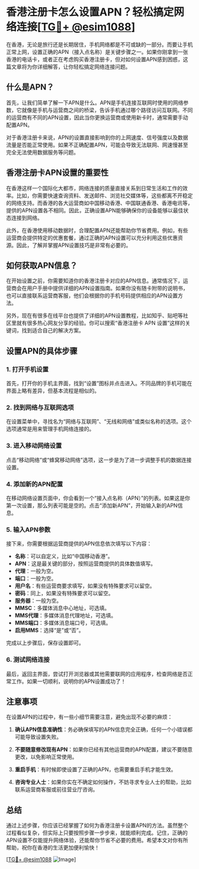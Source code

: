 # 香港注册卡怎么设置APN？轻松搞定网络连接[[TG💪+ @esim1088](https://t.me/s/esim1088)]

在香港，无论是旅行还是长期居住，手机网络都是不可或缺的一部分。而要让手机正常上网，设置正确的APN（接入点名称）是关键步骤之一。如果你刚拿到一张香港的电话卡，或者正在考虑购买香港注册卡，但对如何设置APN感到困惑，这篇文章将为你详细解答，让你轻松搞定网络连接问题。

## 什么是APN？

首先，让我们简单了解一下APN是什么。APN是手机连接互联网时使用的网络参数，它就像是手机与运营商之间的桥梁，告诉手机通过哪个路径访问互联网。不同的运营商有不同的APN设置，因此当你更换运营商或使用新卡时，通常需要手动配置APN。

对于香港注册卡来说，APN的设置直接影响到你的上网速度、信号强度以及数据流量是否能正常使用。如果不正确配置APN，可能会导致无法联网、网速慢甚至完全无法使用数据服务等问题。

## 香港注册卡APN设置的重要性

在香港这样一个国际化大都市，网络连接的质量直接关系到日常生活和工作的效率。比如，你需要快速查询资料、发送邮件、浏览社交媒体等，这些都离不开稳定的网络支持。而香港的各大运营商如中国移动香港、中国联通香港、香港电讯等，提供的APN设置各不相同。因此，正确设置APN能够确保你的设备能够以最佳状态连接到网络。

此外，在香港使用移动数据时，合理配置APN还能帮助你节省费用。例如，有些运营商会提供特定的优惠套餐，通过正确的APN设置可以充分利用这些优惠资源。因此，了解并掌握APN设置技巧是非常有必要的。

## 如何获取APN信息？

在开始设置之前，你需要知道你的香港注册卡对应的APN信息。通常情况下，运营商会在用户手册中提供详细的APN设置指南。如果你没有随卡附带的说明书，也可以直接联系运营商客服，他们会根据你的手机号码提供相应的APN设置方法。

另外，现在有很多在线平台也提供了详细的APN设置教程，比如知乎、贴吧等社区里就有很多热心网友分享的经验。你可以搜索“香港注册卡 APN 设置”这样的关键词，找到适合自己的解决方案。

## 设置APN的具体步骤

### 1. 打开手机设置

首先，打开你的手机主界面，找到“设置”图标并点击进入。不同品牌的手机可能在界面上略有差异，但基本流程是相似的。

### 2. 找到网络与互联网选项

在设置菜单中，寻找名为“网络与互联网”、“无线和网络”或类似名称的选项。这个选项通常是用来管理手机网络连接的。

### 3. 进入移动网络设置

点击“移动网络”或“蜂窝移动网络”选项，这一步是为了进一步调整手机的数据连接设置。

### 4. 添加新的APN配置

在移动网络设置页面中，你会看到一个“接入点名称（APN）”的列表。如果这是你第一次设置，那么列表可能是空的。点击“添加新APN”，开始输入新的APN信息。

### 5. 输入APN参数

接下来，你需要根据运营商提供的APN信息依次填写以下内容：

- **名称**：可以自定义，比如“中国移动香港”。
- **APN**：这是最关键的部分，按照运营商提供的具体数值填写。
- **代理**：一般为空。
- **端口**：一般为空。
- **用户名**：有些运营商要求填写，如果没有特殊要求可以留空。
- **密码**：同上，如果没有特殊要求可以留空。
- **服务器**：一般为空。
- **MMSC**：多媒体消息中心地址，可选填。
- **MMS代理**：多媒体消息代理地址，可选填。
- **MMS端口**：多媒体消息端口号，可选填。
- **启用MMS**：选择“是”或“否”。

完成以上步骤后，保存设置即可。

### 6. 测试网络连接

最后，返回主界面，尝试打开浏览器或其他需要联网的应用程序，检查网络是否正常工作。如果一切顺利，说明你的APN设置成功了！

## 注意事项

在设置APN的过程中，有一些小细节需要注意，避免出现不必要的麻烦：

1. **确认APN信息准确性**：务必确保填写的APN信息完全正确，任何一个小错误都可能导致设置失败。
   
2. **不要随意修改现有APN**：如果你已经有其他运营商的APN配置，建议不要随意更改，以免影响正常使用。

3. **重启手机**：有时候即使设置了正确的APN，也需要重启手机才能生效。

4. **咨询专业人士**：如果你实在不确定如何操作，不妨寻求专业人士的帮助，比如联系运营商客服或前往营业厅咨询。

## 总结

通过上述步骤，你应该已经掌握了如何为香港注册卡设置APN的方法。虽然整个过程看似复杂，但实际上只要按照步骤一步步来，就能顺利完成。记住，正确的APN设置不仅能提升网络体验，还能帮你节省不必要的费用。希望本文对你有所帮助，祝你在香港的生活更加便利愉快！

[[TG💪+ @esim1088](https://t.me/s/esim1088) ![Image](https://i.postimg.cc/4NQfJmqS/Snipaste-2025-05-13-00-14-12.png)]